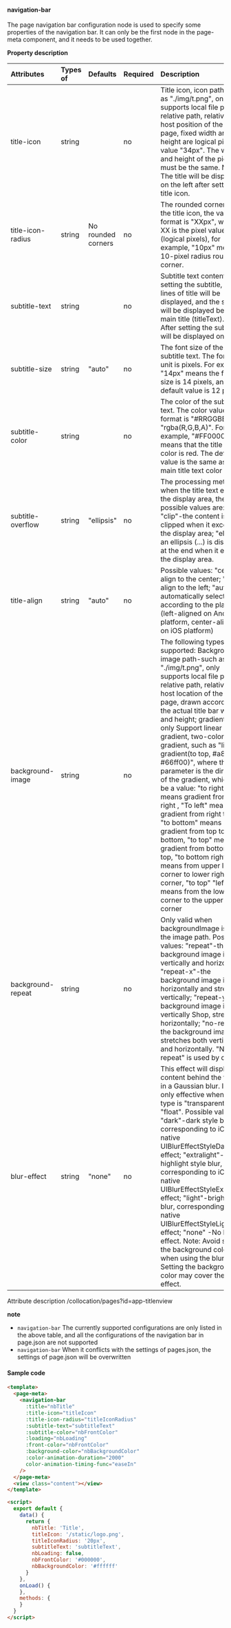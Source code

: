 #### navigation-bar

The page navigation bar configuration node is used to specify some properties of the navigation bar. It can only be the first node in the page-meta component, and it needs to be used together.

**Property description**

| Attributes        | Types of | Defaults           | Required | Description                                                  |
| :---------------- | :------- | :----------------- | :------- | :----------------------------------------------------------- |
| title-icon        | string   |                    | no       | Title icon, icon path such as "./img/t.png", only supports local file path, relative path, relative to the host position of the current page, fixed width and height are logical pixel value "34px". The width and height of the pictures must be the same. Note: The title will be displayed on the left after setting the title icon. |
| title-icon-radius | string   | No rounded corners | no       | The rounded corners of the title icon, the value format is "XXpx", where XX is the pixel value (logical pixels), for example, "10px" means a 10-pixel radius rounded corner. |
| subtitle-text     | string   |                    | no       | Subtitle text content. After setting the subtitle, two lines of title will be displayed, and the subtitle will be displayed below the main title (titleText). Note: After setting the subtitle, it will be displayed on the left |
| subtitle-size     | string   | "auto"             | no       | The font size of the subtitle text. The font size unit is pixels. For example, "14px" means the font size is 14 pixels, and the default value is 12 pixels. |
| subtitle-color    | string   |                    | no       | The color of the subtitle text. The color value format is "#RRGGBB" and "rgba(R,G,B,A)". For example, "#FF0000" means that the title text color is red. The default value is the same as the main title text color |
| subtitle-overflow | string   | "ellipsis"         | no       | The processing method when the title text exceeds the display area, the possible values are: "clip"-the content is clipped when it exceeds the display area; "ellipsis"-an ellipsis (...) is displayed at the end when it exceeds the display area. |
| title-align       | string   | "auto"             | no       | Possible values: "center"-align to the center; "left"-align to the left; "auto"-automatically select according to the platform (left-aligned on Android platform, center-aligned on iOS platform) |
| background-image  | string   |                    | no       | The following types are supported: Background image path-such as "./img/t.png", only supports local file path, relative path, relative to the host location of the current page, drawn according to the actual title bar width and height; gradient color-only Support linear gradient, two-color gradient, such as "linear-gradient(to top, #a80077, #66ff00)", where the first parameter is the direction of the gradient, which can be a value: "to right" means gradient from left to right , "To left" means gradient from right to left, "to bottom" means gradient from top to bottom, "to top" means gradient from bottom to top, "to bottom right" means from upper left corner to lower right corner, "to top" "left" means from the lower right corner to the upper left corner |
| background-repeat | string   |                    | no       | Only valid when backgroundImage is set to the image path. Possible values: "repeat"-the background image is tiled vertically and horizontally; "repeat-x"-the background image is tiled horizontally and stretched vertically; "repeat-y"-the background image is tiled vertically Shop, stretch horizontally; "no-repeat"-the background image stretches both vertically and horizontally. "No-repeat" is used by default |
| blur-effect       | string   | "none"             | no       | This effect will display the content behind the title bar in a Gaussian blur. It is only effective when the type is "transparent" or "float". Possible values: "dark"-dark style blur, corresponding to iOS native UIBlurEffectStyleDark effect; "extralight"-highlight style blur, corresponding to iOS native UIBlurEffectStyleExtraLight effect; "light"-bright style blur, corresponding to iOS native UIBlurEffectStyleLight effect; "none" -No blur effect. Note: Avoid setting the background color when using the blur effect. Setting the background color may cover the blur effect. |

Attribute description /collocation/pages?id=app-titlenview

**note**

- `navigation-bar` The currently supported configurations are only listed in the above table, and all the configurations of the navigation bar in page.json are not supported
- `navigation-bar` When it conflicts with the settings of pages.json, the settings of page.json will be overwritten

#### Sample code

```html
<template>
  <page-meta>
    <navigation-bar
      :title="nbTitle"
      :title-icon="titleIcon"
      :title-icon-radius="titleIconRadius"
      :subtitle-text="subtitleText"
      :subtitle-color="nbFrontColor"
      :loading="nbLoading"
      :front-color="nbFrontColor"
      :background-color="nbBackgroundColor"
      :color-animation-duration="2000"
      color-animation-timing-func="easeIn"
    />
  </page-meta>
  <view class="content"></view>
</template>

<script>
  export default {
    data() {
      return {
        nbTitle: 'Title',
        titleIcon: '/static/logo.png',
        titleIconRadius: '20px',
        subtitleText: 'subtitleText',
        nbLoading: false,
        nbFrontColor: '#000000',
        nbBackgroundColor: '#ffffff'
      }
    },
    onLoad() {
    },
    methods: {
    }
  }
</script>
```
